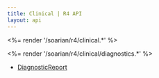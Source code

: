 ```yaml
---
title: Clinical | R4 API
layout: api
---
```


<%= render '/soarian/r4/clinical.*' %>

<%= render '/soarian/r4/clinical/diagnostics.*' %>

* [DiagnosticReport](/soarian/r4/clinical/diagnostics/diagnostic-report)